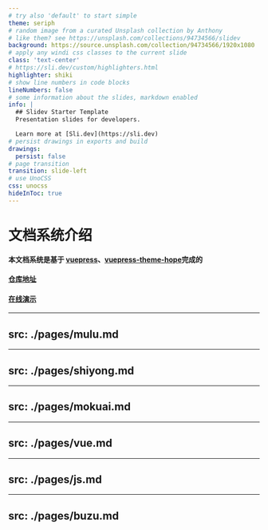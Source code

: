 ```yaml
---
# try also 'default' to start simple
theme: seriph
# random image from a curated Unsplash collection by Anthony
# like them? see https://unsplash.com/collections/94734566/slidev
background: https://source.unsplash.com/collection/94734566/1920x1080
# apply any windi css classes to the current slide
class: 'text-center'
# https://sli.dev/custom/highlighters.html
highlighter: shiki
# show line numbers in code blocks
lineNumbers: false
# some information about the slides, markdown enabled
info: |
  ## Slidev Starter Template
  Presentation slides for developers.

  Learn more at [Sli.dev](https://sli.dev)
# persist drawings in exports and build
drawings:
  persist: false
# page transition
transition: slide-left
# use UnoCSS
css: unocss
hideInToc: true
---
```


# 文档系统介绍

<div class="pt-12">
  <span @click="$slidev.nav.next" class="px-2 py-1 rounded cursor-pointer" hover="bg-white bg-opacity-10">
  </span>
</div>

#### 本文档系统是基于 [vuepress](https://v2.vuepress.vuejs.org/zh/)、[vuepress-theme-hope](https://theme-hope.vuejs.press/zh/)完成的
<div class="mt5"></div>

#### [仓库地址](http://gitlab.ilabpower.devops/neotrident/fe-wiki)
<div class="mt5"></div>

#### [在线演示](https://ynqq.github.io/doc/)

<!--
The last comment block of each slide will be treated as slide notes. It will be visible and editable in Presenter Mode along with the slide. [Read more in the docs](https://sli.dev/guide/syntax.html#notes)
-->

---
src: ./pages/mulu.md
---
---
src: ./pages/shiyong.md
---
---
src: ./pages/mokuai.md
---
---
src: ./pages/vue.md
---
---
src: ./pages/js.md
---
---
src: ./pages/buzu.md
---

